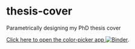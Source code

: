 # thesis-cover
Parametrically designing my PhD thesis cover

[Click here to open the color-picker app ![Binder](https://mybinder.org/badge_logo.svg)](https://mybinder.org/v2/gh/basnijholt/thesis-cover/master?filepath=color-picker.ipynb).
